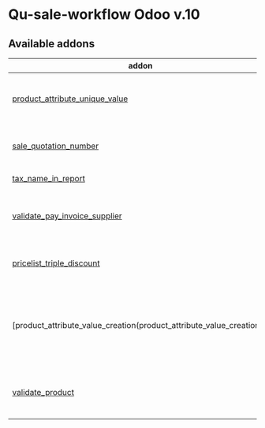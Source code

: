 #
Qu-sale-workflow Odoo v.10
==========================

[//]: # (addons)

Available addons
----------------
addon | version | summary
--- | --- | ---
[product_attribute_unique_value](product_attribute_unique_value/) | 10.0.1.0.0 | Limit the product attribute values to one
[sale_quotation_number](sale_quotation_number/) | 10.0.1.0.0 | Different sequence for sale quotations
[tax_name_in_report](tax_name_in_report/) | 10.0.1.0.0 | Tax Name in Report
[validate_pay_invoice_supplier](validate_pay_invoice_supplier/) | 10.0.1.0.0 | Validate the purchase invoices to pay
[pricelist_triple_discount](pricelist_triple_discount/) | 10.0.1.0.0 | Añade 3 descuentos en la pricelist
[product_attribute_value_creation(product_attribute_value_creation/)] | 10.0.1.0.0 | Avoid creating new attribute values from the product template.
[validate_product](validate_product/) | 10.0.1.0.0 | Demand a validation for every new product

[//]: # (end addons)